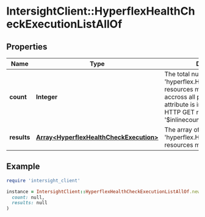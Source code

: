 # IntersightClient::HyperflexHealthCheckExecutionListAllOf

## Properties

| Name | Type | Description | Notes |
| ---- | ---- | ----------- | ----- |
| **count** | **Integer** | The total number of &#39;hyperflex.HealthCheckExecution&#39; resources matching the request, accross all pages. The &#39;Count&#39; attribute is included when the HTTP GET request includes the &#39;$inlinecount&#39; parameter. | [optional] |
| **results** | [**Array&lt;HyperflexHealthCheckExecution&gt;**](HyperflexHealthCheckExecution.md) | The array of &#39;hyperflex.HealthCheckExecution&#39; resources matching the request. | [optional] |

## Example

```ruby
require 'intersight_client'

instance = IntersightClient::HyperflexHealthCheckExecutionListAllOf.new(
  count: null,
  results: null
)
```

